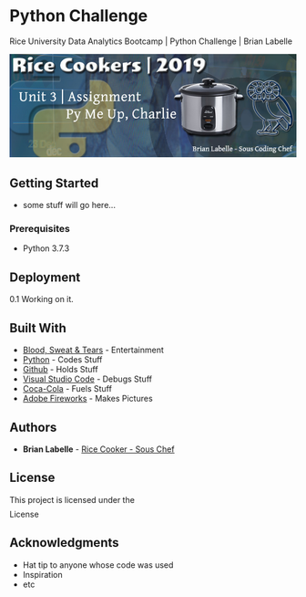# Python Challenge
Rice University Data Analytics Bootcamp | Python Challenge | Brian Labelle

![hard_solution](Resources/rice-cookers-hw-3.jpg)

## Getting Started

- some stuff will go here...

### Prerequisites

- Python 3.7.3


## Deployment
0.1 Working on it.

## Built With

* [Blood, Sweat & Tears](http://www.pandora.com/) - Entertainment
* [Python](https://www.python.org/) - Codes Stuff
* [Github](https://github.com) - Holds Stuff
* [Visual Studio Code](https://code.visualstudio.com/) - Debugs Stuff
* [Coca-Cola](https://us.coca-cola.com/) - Fuels Stuff
* [Adobe Fireworks](https://www.adobe.com/products/fireworks.html) - Makes Pictures

 

## Authors

* **Brian Labelle** - [Rice Cooker - Sous Chef](https://github.com/BrianLabelle)


## License

This project is licensed under the $$$$ License

## Acknowledgments

* Hat tip to anyone whose code was used
* Inspiration
* etc
